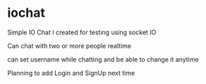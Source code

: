 # iochat

Simple IO Chat I created for testing using socket IO

Can chat with two or more people realtime

can set username while chatting and be able to change it anytime

Planning to add Login and SignUp next time
